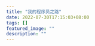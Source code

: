 ```yaml
---
title: "我的程序员之路"
date: 2022-07-30T17:15:03+08:00
tags: []
featured_image: ""
description: ""
---
```

